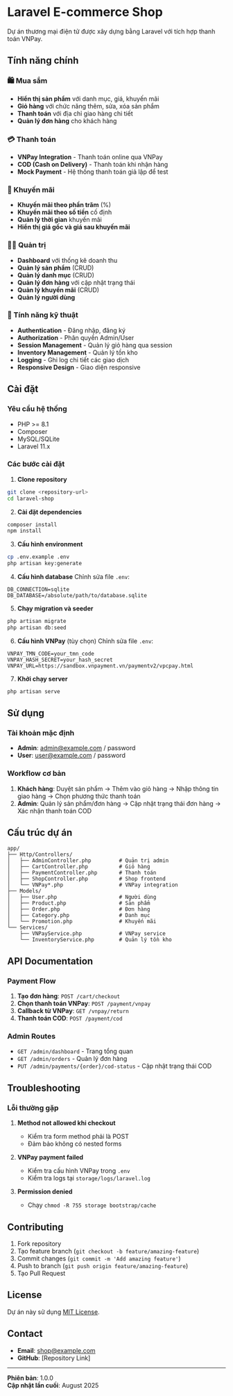 # Laravel E-commerce Shop

Dự án thương mại điện tử được xây dựng bằng Laravel với tích hợp thanh toán VNPay.

## Tính năng chính

### 🛍️ Mua sắm

-   **Hiển thị sản phẩm** với danh mục, giá, khuyến mãi
-   **Giỏ hàng** với chức năng thêm, sửa, xóa sản phẩm
-   **Thanh toán** với địa chỉ giao hàng chi tiết
-   **Quản lý đơn hàng** cho khách hàng

### 💳 Thanh toán

-   **VNPay Integration** - Thanh toán online qua VNPay
-   **COD (Cash on Delivery)** - Thanh toán khi nhận hàng
-   **Mock Payment** - Hệ thống thanh toán giả lập để test

### 🎯 Khuyến mãi

-   **Khuyến mãi theo phần trăm** (%)
-   **Khuyến mãi theo số tiền** cố định
-   **Quản lý thời gian** khuyến mãi
-   **Hiển thị giá gốc và giá sau khuyến mãi**

### 👨‍💼 Quản trị

-   **Dashboard** với thống kê doanh thu
-   **Quản lý sản phẩm** (CRUD)
-   **Quản lý danh mục** (CRUD)
-   **Quản lý đơn hàng** với cập nhật trạng thái
-   **Quản lý khuyến mãi** (CRUD)
-   **Quản lý người dùng**

### 🔧 Tính năng kỹ thuật

-   **Authentication** - Đăng nhập, đăng ký
-   **Authorization** - Phân quyền Admin/User
-   **Session Management** - Quản lý giỏ hàng qua session
-   **Inventory Management** - Quản lý tồn kho
-   **Logging** - Ghi log chi tiết các giao dịch
-   **Responsive Design** - Giao diện responsive

## Cài đặt

### Yêu cầu hệ thống

-   PHP >= 8.1
-   Composer
-   MySQL/SQLite
-   Laravel 11.x

### Các bước cài đặt

1. **Clone repository**

```bash
git clone <repository-url>
cd laravel-shop
```

2. **Cài đặt dependencies**

```bash
composer install
npm install
```

3. **Cấu hình environment**

```bash
cp .env.example .env
php artisan key:generate
```

4. **Cấu hình database**
   Chỉnh sửa file `.env`:

```
DB_CONNECTION=sqlite
DB_DATABASE=/absolute/path/to/database.sqlite
```

5. **Chạy migration và seeder**

```bash
php artisan migrate
php artisan db:seed
```

6. **Cấu hình VNPay** (tùy chọn)
   Chỉnh sửa file `.env`:

```
VNPAY_TMN_CODE=your_tmn_code
VNPAY_HASH_SECRET=your_hash_secret
VNPAY_URL=https://sandbox.vnpayment.vn/paymentv2/vpcpay.html
```

7. **Khởi chạy server**

```bash
php artisan serve
```

## Sử dụng

### Tài khoản mặc định

-   **Admin**: admin@example.com / password
-   **User**: user@example.com / password

### Workflow cơ bản

1. **Khách hàng**: Duyệt sản phẩm → Thêm vào giỏ hàng → Nhập thông tin giao hàng → Chọn phương thức thanh toán
2. **Admin**: Quản lý sản phẩm/đơn hàng → Cập nhật trạng thái đơn hàng → Xác nhận thanh toán COD

## Cấu trúc dự án

```
app/
├── Http/Controllers/
│   ├── AdminController.php         # Quản trị admin
│   ├── CartController.php          # Giỏ hàng
│   ├── PaymentController.php       # Thanh toán
│   ├── ShopController.php          # Shop frontend
│   └── VNPay*.php                  # VNPay integration
├── Models/
│   ├── User.php                    # Người dùng
│   ├── Product.php                 # Sản phẩm
│   ├── Order.php                   # Đơn hàng
│   ├── Category.php                # Danh mục
│   └── Promotion.php               # Khuyến mãi
└── Services/
    ├── VNPayService.php            # VNPay service
    └── InventoryService.php        # Quản lý tồn kho
```

## API Documentation

### Payment Flow

1. **Tạo đơn hàng**: `POST /cart/checkout`
2. **Chọn thanh toán VNPay**: `POST /payment/vnpay`
3. **Callback từ VNPay**: `GET /vnpay/return`
4. **Thanh toán COD**: `POST /payment/cod`

### Admin Routes

-   `GET /admin/dashboard` - Trang tổng quan
-   `GET /admin/orders` - Quản lý đơn hàng
-   `PUT /admin/payments/{order}/cod-status` - Cập nhật trạng thái COD

## Troubleshooting

### Lỗi thường gặp

1. **Method not allowed khi checkout**

    - Kiểm tra form method phải là POST
    - Đảm bảo không có nested forms

2. **VNPay payment failed**

    - Kiểm tra cấu hình VNPay trong `.env`
    - Kiểm tra logs tại `storage/logs/laravel.log`

3. **Permission denied**
    - Chạy `chmod -R 755 storage bootstrap/cache`

## Contributing

1. Fork repository
2. Tạo feature branch (`git checkout -b feature/amazing-feature`)
3. Commit changes (`git commit -m 'Add amazing feature'`)
4. Push to branch (`git push origin feature/amazing-feature`)
5. Tạo Pull Request

## License

Dự án này sử dụng [MIT License](LICENSE).

## Contact

-   **Email**: shop@example.com
-   **GitHub**: [Repository Link]

---

**Phiên bản**: 1.0.0  
**Cập nhật lần cuối**: August 2025
